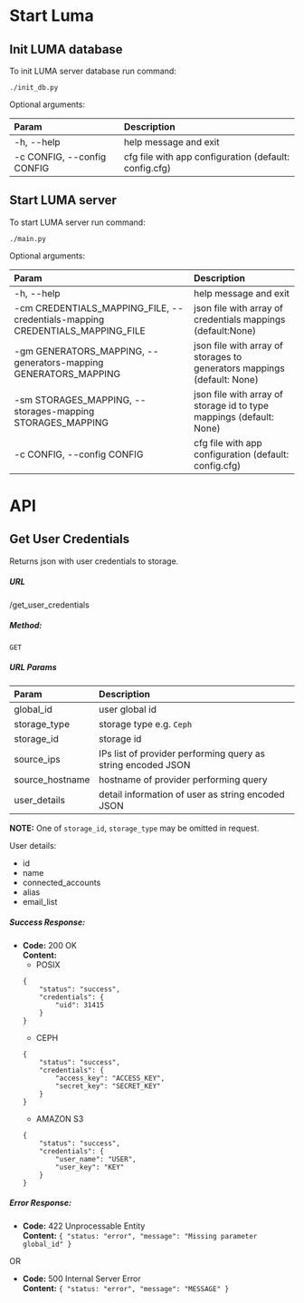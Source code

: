 Start Luma
==========

**Init LUMA database**
----
To init LUMA server database run command:

    ./init_db.py

Optional arguments:

| Param  | Description |
| :--  | :-- |
| -h, --help  | help message and exit |
| -c CONFIG, --config CONFIG | cfg file with app configuration (default: config.cfg) |


**Start LUMA server**
----
To start LUMA server run command:

    ./main.py

Optional arguments:

| Param  | Description |
| :--  | :-- |
| -h, --help  | help message and exit |
| -cm CREDENTIALS_MAPPING_FILE, --credentials-mapping CREDENTIALS_MAPPING_FILE | json file with array of credentials mappings (default:None) |
| -gm GENERATORS_MAPPING, --generators-mapping GENERATORS_MAPPING | json file with array of storages to generators mappings (default: None) |
| -sm STORAGES_MAPPING, --storages-mapping STORAGES_MAPPING | json file with array of storage id to type mappings (default: None) |
| -c CONFIG, --config CONFIG | cfg file with app configuration (default: config.cfg) |


API
=====

**Get User Credentials**
----
  Returns json with user credentials to storage.

##### **URL**

  /get_user_credentials

##### **Method:**

  `GET`

##### **URL Params**

| Param  | Description | 
| :--  | :-- | 
| global_id  | user global id | 
| storage_type | storage type e.g. `Ceph` | 
| storage_id | storage id | 
| source_ips | IPs list of provider performing query as string encoded JSON |
| source_hostname | hostname of provider performing query | 
| user_details | detail information of user as string encoded JSON | 

**NOTE:** One of `storage_id`, `storage_type` may be omitted in request.

User details:

* id
* name
* connected_accounts
* alias
* email_list 
    
##### **Success Response:**

* **Code:** 200 OK <br />
  **Content:**
  * POSIX
  ```
  {
      "status": "success",
      "credentials": {
          "uid": 31415
      }
  }
  ```
  * CEPH
  ```
  {
      "status": "success",
      "credentials": {
          "access_key": "ACCESS_KEY",
          "secret_key": "SECRET_KEY"
      }
  }
  ```
  * AMAZON S3
  ```
  {
      "status": "success",
      "credentials": {
          "user_name": "USER",
          "user_key": "KEY"
      }
  }
  ```

##### **Error Response:**

  * **Code:** 422 Unprocessable Entity <br />
    **Content:** `{ "status: "error", "message": "Missing parameter global_id" }`

  OR

  * **Code:** 500 Internal Server Error <br />
    **Content:** `{ "status: "error", "message": "MESSAGE" }`
